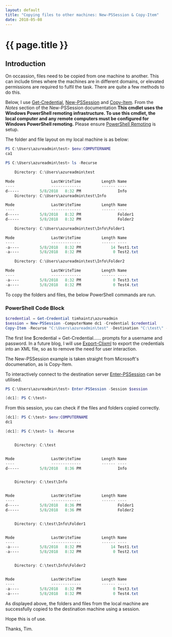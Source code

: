 ```yaml
---
layout: default
title: "Copying files to other machines: New-PSSession & Copy-Item"
date: 2018-05-08
---
```

# {{ page.title }}

## Introduction

On occassion, files need to be copied from one machine to another. This can include times where the machines are in different domains, or elevated permissions are required to fulfil the task. There are quite a few methods to do this.

Below, I use [Get-Credential](https://docs.microsoft.com/en-us/powershell/module/microsoft.powershell.security/get-credential?view=powershell-6), [New-PSSession](https://docs.microsoft.com/en-us/powershell/module/microsoft.powershell.core/new-pssession?view=powershell-6) and [Copy-Item](https://docs.microsoft.com/en-us/powershell/module/microsoft.powershell.management/copy-item?view=powershell-6). From the *Notes* section of the New-PSSession documentation **This cmdlet uses the Windows PowerShell remoting infrastructure. To use this cmdlet, the local computer and any remote computers must be configured for Windows PowerShell remoting.** Please ensure [PowerShell Remoting](https://docs.microsoft.com/en-us/powershell/scripting/core-powershell/running-remote-commands?view=powershell-6#windows-powershell-remoting) is setup.

The folder and file layout on my local machine is as below:

```powershell
PS C:\Users\azureadmin\test> $env:COMPUTERNAME
ca1

PS C:\Users\azureadmin\test> ls -Recurse

    Directory: C:\Users\azureadmin\test

Mode                LastWriteTime         Length Name
----                -------------         ------ ----
d-----         5/8/2018   8:32 PM                Info
    Directory: C:\Users\azureadmin\test\Info

Mode                LastWriteTime         Length Name
----                -------------         ------ ----
d-----         5/8/2018   8:32 PM                Folder1
d-----         5/8/2018   8:32 PM                Folder2

    Directory: C:\Users\azureadmin\test\Info\Folder1

Mode                LastWriteTime         Length Name
----                -------------         ------ ----
-a----         5/8/2018   8:32 PM             14 Test1.txt
-a----         5/8/2018   8:32 PM              0 Test2.txt

    Directory: C:\Users\azureadmin\test\Info\Folder2

Mode                LastWriteTime         Length Name
----                -------------         ------ ----
-a----         5/8/2018   8:32 PM              0 Test3.txt
-a----         5/8/2018   8:32 PM              0 Test4.txt
```
To copy the folders and files, the below PowerShell commands are run.

### PowerShell Code Block

```powershell
$credential = Get-Credential timhaintz\azureadmin
$session = New-PSSession -ComputerName dc1 -Credential $credential
Copy-Item -Recurse "C:\Users\azureadmin\test" -Destination "C:\test\" -ToSession $Session
```

The first line $credential = Get-Credential...... prompts for a username and password. In a future blog, I will use [Export-Clixml](https://docs.microsoft.com/en-us/powershell/module/microsoft.powershell.utility/export-clixml?view=powershell-6) to export the credentials into an XML file, so as to remove the need for user interaction.

The New-PSSession example is taken straight from Microsoft's documenation, as is Copy-Item.

To interactively connect to the destination server [Enter-PSSession](https://docs.microsoft.com/en-us/powershell/module/microsoft.powershell.core/enter-pssession?view=powershell-6) can be utilised.

```powershell
PS C:\Users\azureadmin\test> Enter-PSSession -Session $session

[dc1]: PS C:\test>
```

From this session, you can check if the files and folders copied correctly.

```powershell
[dc1]: PS C:\test> $env:COMPUTERNAME
dc1

[dc1]: PS C:\test> ls -Recurse


    Directory: C:\test


Mode                LastWriteTime         Length Name
----                -------------         ------ ----
d-----         5/8/2018   8:36 PM                Info


    Directory: C:\test\Info


Mode                LastWriteTime         Length Name
----                -------------         ------ ----
d-----         5/8/2018   8:36 PM                Folder1
d-----         5/8/2018   8:36 PM                Folder2


    Directory: C:\test\Info\Folder1


Mode                LastWriteTime         Length Name
----                -------------         ------ ----
-a----         5/8/2018   8:32 PM             14 Test1.txt
-a----         5/8/2018   8:32 PM              0 Test2.txt


    Directory: C:\test\Info\Folder2


Mode                LastWriteTime         Length Name
----                -------------         ------ ----
-a----         5/8/2018   8:32 PM              0 Test3.txt
-a----         5/8/2018   8:32 PM              0 Test4.txt
```

As displayed above, the folders and files from the local machine are successfully copied to the destination machine using a session.

Hope this is of use.

Thanks, Tim.
